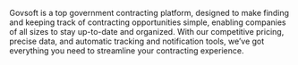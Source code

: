 Govsoft is a top government contracting platform, designed to make finding and keeping track of contracting opportunities simple, enabling companies of all sizes to stay up-to-date and organized. With our competitive pricing, precise data, and automatic tracking and notification tools, we’ve got everything you need to streamline your contracting experience.

